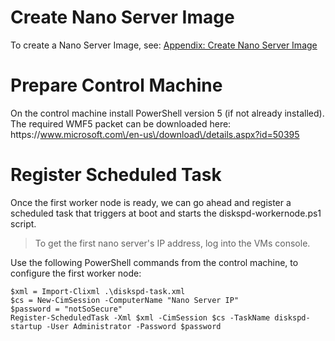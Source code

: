 # Create Nano Server Image

To create a Nano Server Image, see: [Appendix: Create Nano Server Image](/appendix-create-nano-server-image.md)

# Prepare Control Machine

On the control machine install PowerShell version 5 \(if not already installed\). The required WMF5 packet can be downloaded here: https:\/\/www.microsoft.com\/en-us\/download\/details.aspx?id=50395



# Register Scheduled Task

Once the first worker node is ready, we can go ahead and register a scheduled task that triggers at boot and starts the diskspd-workernode.ps1 script.

> To get the first nano server's IP address, log into the VMs console.

Use the following PowerShell commands from the control machine, to configure the first worker node:

```
$xml = Import-Clixml .\diskspd-task.xml
$cs = New-CimSession -ComputerName "Nano Server IP"
$password = "notSoSecure"
Register-ScheduledTask -Xml $xml -CimSession $cs -TaskName diskspd-startup -User Administrator -Password $password
```

